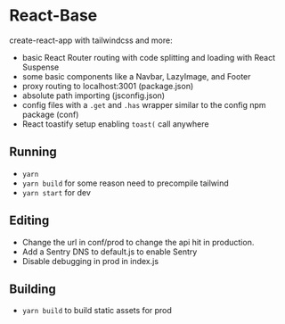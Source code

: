 # React-Base

create-react-app with tailwindcss and more:

- basic React Router routing with code splitting and loading with React Suspense
- some basic components like a Navbar, LazyImage, and Footer
- proxy routing to localhost:3001 (package.json)
- absolute path importing (jsconfig.json)
- config files with a `.get` and `.has` wrapper similar to the config npm package (conf)
- React toastify setup enabling `toast(` call anywhere

## Running

- `yarn`
- `yarn build` for some reason need to precompile tailwind
- `yarn start` for dev

## Editing

- Change the url in conf/prod to change the api hit in production.
- Add a Sentry DNS to default.js to enable Sentry
- Disable debugging in prod in index.js

## Building

- `yarn build` to build static assets for prod
